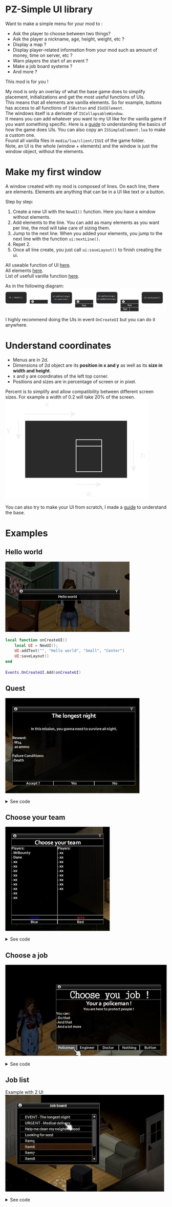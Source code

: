 # PZ-Simple UI library
Want to make a simple menu for your mod to :  
- Ask the player to choose between two things?
- Ask the player a nickname, age, height, weight, etc ?
- Display a map ?
- Display player-related information from your mod such as amount of money, time on server, etc ?
- Warn players the start of an event ?
- Make a job board systeme ?
- And more ?

This mod is for you !  

My mod is only an overlay of what the base game does to simplify placement, initializations and get the most useful functions of UIs.  
This means that all elements are vanilla elements. So for example, buttons has access to all functions of `ISButton` and `ISUIElement`.  
The windows itself is a derivate of `ISCollapsableWindow`.  
It means you can add whatever you want to my UI like for the vanilla game if you want something specific. Here is a [guide](https://github.com/MrBounty/PZ-Mod---Doc/blob/main/Make%20an%20custom%20UI.md) to understanding the basics of how the game does UIs. You can also copy an `ISSimpleElement.lua` to make a custom one.  
Found all vanilla files in `media/lua/client/ISUI` of the game folder.  
Note, an UI is the whole (window + elements) and the window is just the window object, without the elements.  

# Make my first window
A window created with my mod is composed of lines. On each line, there are elements. Elements are anything that can be in a UI like text or a button.  

Step by step:
1. Create a new UI with the `NewUI()` function. Here you have a window without elements. 
2. Add elements to the line. You can add as many elements as you want per line, the mod will take care of sizing them.  
3. Jump to the next line. When you added your elements, you jump to the next line with the function `ui:nextLine()`.  
4. Repet 2.
5. Once all line create, you just call `ui:saveLayout()` to finish creating the ui.  

All useable function of UI [here](https://github.com/MrBounty/PZ-UI_API/blob/main/UI%20functions.md).  
All elements [here](https://github.com/MrBounty/PZ-UI_API/blob/main/Elements%20list.md).  
List of usefull vanilla function [here](https://github.com/MrBounty/PZ-UI_API/blob/main/Vanilla%20functions.md).  


As in the following diagram:
![alt text](https://github.com/MrBounty/PZ-UI_API/blob/main/images/preview%20perso.png)

I highly recommend doing the UIs in event `OnCreateUI` but you can do it anywhere.  

# Understand coordinates
- Menus are in 2d.  
- Dimensions of 2d object are its **position in x and y** as well as its **size in width and height**.  
- x and y are coordinates of the left top corner.  
- Positions and sizes are in percentage of screen or in pixel.   

Percent is to simplify and allow compatibility between different screen sizes. For example a width of 0.2 will take 20% of the screen.    
![alt text](https://github.com/MrBounty/PZ-UI_API/blob/main/images/schema2d%20(1).png)

You can also try to make your UI from scratch, I made a [guide](https://github.com/MrBounty/PZ-Mod---Doc/blob/main/Make%20an%20custom%20UI.md) to understand the base.

# Examples
## Hello world
![alt text](https://github.com/MrBounty/PZ-UI_API/blob/main/images/HelloWorld.jpg)
```lua
local function onCreateUI()
    local UI = NewUI();
    UI:addText("", "Hello world", "Small", "Center")
    UI:saveLayout()
end

Events.OnCreateUI.Add(onCreateUI)
```

## Quest
![alt text](https://github.com/MrBounty/PZ-UI_API/blob/main/images/quest.jpg)  
<details>
    <summary>See code</summary>
    
```lua
local UI
local text1 = "<H1> The longest night <BR> <SIZE:small> In this mission, you gonna need to survivre all night. <BR> <LEFT> Reward: <LINE> - M14 <LINE> - 20 ammo <BR> Failure Conditions: <LINE> -Death"

local function choose(button, args)
    getPlayer():Say(args.choice);
    UI:close();
end

local function onCreateUI()
    UI = NewUI();

    UI:addRichText("rtext", text1); 
    UI:setLineHeightPercent(0.2);            
    UI:nextLine();

    UI:addText("t1", "Accept ?", _, "Center");
    UI["t1"]:setBorder(true);

    UI:addButton("b1", "Yes", choose);
    UI:addButton("b2", "No", choose);

    UI["b1"]:addArg("choice", "yes");
    UI["b2"]:addArg("choice", "no");

    UI:saveLayout();
end

Events.OnCreateUI.Add(onCreateUI)
```
</details>

## Choose your team
![alt text](https://github.com/MrBounty/PZ-UI_API/blob/main/images/team.jpg)  
<details>
    <summary>See code</summary>
    
```lua
local UI

local text1 = "Players: <LINE> - MrBounty <LINE> - Dane <LINE> - xx <LINE> - xx <LINE> - xx <LINE> - xx <LINE> - xx <LINE> - xx <LINE> - xx <LINE> - xx <LINE> - xx"
local text2 = "Players: <LINE> - xx <LINE> - xx <LINE> - xx <LINE> - xx <LINE> - xx <LINE> - xx <LINE> - xx <LINE> - xx <LINE> - xx"

local function choose(button, args)
    getPlayer():Say("I'm in the " .. args.team .. " team now !");
    UI:close();
end
    
local function onCreateUI()
    UI = NewUI();
    UI:addText("", "Choose your team", "Large", "Center");
    UI:nextLine();

    UI:addRichText("", text1);
    UI:addRichText("", text2);
    UI:setLineHeightPercent(0.2);
    UI:nextLine();

    UI:addText("t1", "11/12", _, "Center");
    UI:addText("t2", "9/12", _, "Center");
    UI["t1"]:setColor(1, 0, 0, 1);
    UI["t2"]:setColor(1, 1, 0, 0);
    UI:nextLine();
    
    UI:addButton("b1", "Blue", choose);
    UI:addButton("b2", "Red", choose);
    UI["b1"]:addArg("team", "blue");
    UI["b2"]:addArg("team", "red");
    
    UI:setBorderToAllElements(true);
    UI:setWidthPercent(0.15);
    UI:saveLayout();
end

Events.OnCreateUI.Add(onCreateUI)
```
</details>

## Choose a job
![alt text](https://github.com/MrBounty/PZ-UI_API/blob/main/images/jobChoice.gif)  
<details>
    <summary>See code</summary>
    
```lua
local UI
local jobSelect = "";

-- Text for the rich text element
local text1 = "<H1> Your a policeman ! <LINE> <SIZE:small> You are here to protect people ! <LINE> <SIZE:small> <LEFT> You can: <LINE> - Do that <LINE> - And that <LINE> - And a lot more"
local text2 = "<H1> Your an engineer ! <LINE> <SIZE:small> You are here to create thing ! <LINE> <SIZE:small> <LEFT> You can: <LINE> - Do that <LINE> - And that <LINE> - And a lot more"
local text3 = "<H1> Your a doctor ! <LINE> <SIZE:small> You are here to help people ! <LINE> <SIZE:small> <LEFT> You can: <LINE> - Do that <LINE> - And that <LINE> - And a lot more"
local text4 = "<H1> Your nothing ! <LINE> <SIZE:small> You are here to die ! <LINE> <SIZE:small> <LEFT> You can: <LINE> - Do that <LINE> - And that <LINE> - And a lot more"
local texts = {text1, text2, text3, text4}

local jobs = {"Policeman", "Engineer", "Doctor", "Nothing"}

-- Functions for buttons
local function press(button, args)
    UI["rtext"]:setText(texts[args.index])
    jobSelect = jobs[args.index]
    getPlayer():Say("I selected " .. jobSelect);
end

local function ok()
    getPlayer():Say("I'm a " .. jobSelect .. " now !");
    UI:close();
end

-- Create the UI
local function onCreateUI()
    UI = NewUI(0.15);

    -- Add window title
    UI:addText("title1", "Choose you job !", "Title", "Center");
    UI["title1"]:setBorder(true);
    UI:nextLine();

    -- Add job description
    UI:addRichText("rtext", text1);               
    UI:nextLine();

    -- Add buttons
    UI:addButton("button1", jobs[1], press);
    UI:addButton("button2", jobs[2], press);
    UI:addButton("button3", jobs[3], press);
    UI:addButton("button4", jobs[4], press);
    
    UI["button1"]:addArg("index", 1);
    UI["button2"]:addArg("index", 2);
    UI["button3"]:addArg("index", 3);
    UI["button4"]:addArg("index", 4);

    UI:addButton("", "Button", ok);
    UI:nextLine();

    -- Save window
    UI:saveLayout();
end

Events.OnCreateUI.Add(onCreateUI)
```
</details>

## Job list
Example with 2 UI  
![alt text](https://github.com/MrBounty/PZ-UI_API/blob/main/images/jobBoard.gif)  
<details>
    <summary>See code</summary>
    
```lua
local listUI, descUI
local text1 = "<H1> The longest night <BR> <SIZE:small> In this mission, you gonna need to survivre all night. <BR> <LEFT> Reward: <LINE> - M14 <LINE> - 20 ammo <BR> Failure Conditions: <LINE> -Death"
local text2 = "<H1> I need medical supply ! <BR> <SIZE:small> Please someone come to xx to help me ! I need a doctor or I'm gonna die. <BR> <LEFT> Reward: <LINE> - Everything I have"
local text3 = "<H1> Help me clean my neighborhood <BR> <SIZE:small> I need someone to help me fight a group of zombie near xx, there is around xx of them and I don't want to do it alone. <BR> <LEFT> Reward: <LINE> - 100$"
local text4 = "<H1> Looking for seed <BR> <SIZE:small> I'm looking for seed, every type of seed. I can pay or exchange. Contact me on my public frequencies xx.x."
local items = {};
items["EVENT - The longest night"] = text1;
items["URGENT - Medical delivery"] = text2;
items["Help me clean my neighborhood"] = text3;
items["Looking for seed"] = text4;
items["item5"] = "";
items["item6"] = "";
items["item7"] = "";
items["item8"] = "";
items["item9"] = "";
items["item10"] = "";
items["item11"] = "";

local function choose(button, args)
    getPlayer():Say("I accepted this mission !");
    listUI:close();
end

local function openJobDesc(_, item)
    descUI:open();
    descUI:setPositionPixel(listUI:getX() + listUI:getWidth(), listUI:getY());
    descUI["rtext"]:setText(item);
end
    
local function onCreateUI()
    -- List UI
    listUI = NewUI(); -- Create UI
    listUI:setTitle("Job board");
    listUI:setWidthPercent(0.15);

    listUI:addScrollList("list", items); -- Create list
    listUI["list"]:setOnMouseDownFunction(_, openJobDesc)

    listUI:saveLayout(); -- Create window

    -- Description UI
    descUI = NewUI();
    descUI:setTitle("Job desc");
    descUI:isSubUIOf(listUI);
    descUI:setWidthPercent(0.1);

    descUI:addEmpty(_, _, _, 10); -- Margin only for rich text
    descUI:addRichText("rtext", ""); 
    descUI:setLineHeightPercent(0.2); 
    descUI:addEmpty(_, _, _, 10); -- Margin only for rich text
    descUI:nextLine();

    descUI:addButton("b1", "Accept ?", choose);

    descUI:saveLayout();
    descUI:close();
end

Events.OnCreateUI.Add(onCreateUI)
```
</details>
